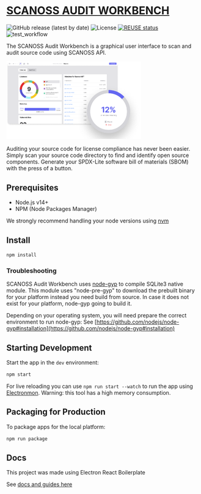 # [SCANOSS AUDIT WORKBENCH](https://scanoss.com/product)
<div>

![GitHub release (latest by date)](https://img.shields.io/github/v/release/scanoss/audit-workbench)
![License](https://img.shields.io/badge/license-GPL--2.0-brightgreen)
[![REUSE status](https://api.reuse.software/badge/github.com/scanoss/audit-workbench)](https://api.reuse.software/info/github.com/scanoss/audit-workbench)
![test_workflow](https://github.com/scanoss/audit-workbench/actions/workflows/test.yml/badge.svg?branch=main)

</div>

The SCANOSS Audit Workbench is a graphical user interface to scan and audit source code using SCANOSS API.

<img src=".erb/img/workbench_1.c77c358.png" width="70%" />


Auditing your source code for license compliance has never been easier. Simply scan your source code directory to find and identify open source components. Generate your SPDX-Lite software bill of materials (SBOM) with the press of a button.


## Prerequisites
- Node.js v14+
- NPM (Node Packages Manager)

We strongly recommend handling your node versions using [nvm](https://github.com/nvm-sh/nvm)

## Install 

```bash
npm install
```

### Troubleshooting
SCANOSS Audit Workbench uses [node-gyp](https://www.npmjs.com/package/node-gyp) to compile SQLite3 native module. 
This module uses "node-pre-gyp" to download the prebuilt binary for your platform instead you need build from source. 
In case it does not exist for your platform, node-gyp going to build it.

Depending on your operating system, you will need prepare the correct environment to run node-gyp: See [https://github.com/nodejs/node-gyp#installation](https://github.com/nodejs/node-gyp#installation)



## Starting Development

Start the app in the `dev` environment:

```bash
npm start
```

For live reloading you can use `npm run start --watch` to run the app using [Electronmon](https://github.com/catdad/electronmon#readme). Warning: this tool has a high memory consumption.

## Packaging for Production

To package apps for the local platform:

```bash
npm run package
```

## Docs
This project was made using Electron React Boilerplate

See [docs and guides here](https://electron-react-boilerplate.js.org/docs/installation)



